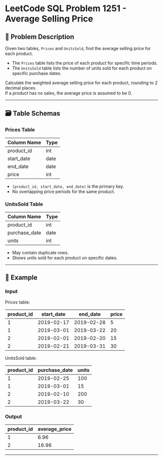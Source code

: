 # LeetCode SQL Problem 1251 - Average Selling Price

## 📘 Problem Description

Given two tables, `Prices` and `UnitsSold`, find the average selling price for each product.

- The `Prices` table lists the price of each product for specific time periods.
- The `UnitsSold` table lists the number of units sold for each product on specific purchase dates.

Calculate the weighted average selling price for each product, rounding to 2 decimal places.  
If a product has no sales, the average price is assumed to be 0.

---

## 🗃️ Table Schemas

### Prices Table

| Column Name | Type |
|-------------|------|
| product_id  | int  |
| start_date  | date |
| end_date    | date |
| price       | int  |

- `(product_id, start_date, end_date)` is the primary key.
- No overlapping price periods for the same product.

### UnitsSold Table

| Column Name   | Type |
|---------------|------|
| product_id    | int  |
| purchase_date | date |
| units         | int  |

- May contain duplicate rows.
- Shows units sold for each product on specific dates.

---

## 🧪 Example

### Input

Prices table:

| product_id | start_date | end_date   | price |
|------------|------------|------------|-------|
| 1          | 2019-02-17 | 2019-02-28 | 5     |
| 1          | 2019-03-01 | 2019-03-22 | 20    |
| 2          | 2019-02-01 | 2019-02-20 | 15    |
| 2          | 2019-02-21 | 2019-03-31 | 30    |

UnitsSold table:

| product_id | purchase_date | units |
|------------|---------------|-------|
| 1          | 2019-02-25    | 100   |
| 1          | 2019-03-01    | 15    |
| 2          | 2019-02-10    | 200   |
| 2          | 2019-03-22    | 30    |

### Output

| product_id | average_price |
|------------|---------------|
| 1          | 6.96          |
| 2          | 16.96         |

---